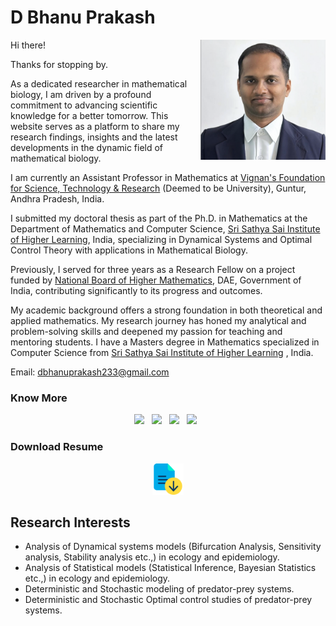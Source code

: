 # D Bhanu Prakash

<img title="a title" alt="Alt text" style="float: right;" width="200" src="Bhanu.png">

Hi there!

Thanks for stopping by.

As a dedicated researcher in mathematical biology, I am driven by a profound commitment to advancing scientific knowledge for a better tomorrow. This website serves as a platform to share my research findings, insights and the latest developments in the dynamic field of mathematical biology.

I am currently an Assistant Professor in Mathematics at [Vignan's Foundation for Science, Technology \& Research](https://vignan.ac.in/newvignan/people.php) (Deemed to be University), Guntur, Andhra Pradesh, India.

I submitted my doctoral thesis as part of the Ph.D. in Mathematics at the Department of Mathematics and Computer Science, [Sri Sathya Sai Institute of Higher Learning](https://www.sssihl.edu.in/), India, specializing in Dynamical Systems and Optimal Control Theory with applications in Mathematical Biology. 

Previously, I served for three years as a Research Fellow on a project funded by [National Board of Higher Mathematics](http://www.nbhm.dae.gov.in/), DAE, Government of India, contributing significantly to its progress and outcomes.

My academic background offers a strong foundation in both theoretical and applied mathematics. My research journey has honed my analytical and problem-solving skills and deepened my passion for teaching and mentoring students. I have a Masters degree in Mathematics specialized in Computer Science from [Sri Sathya Sai Institute of Higher Learning](https://www.sssihl.edu.in/) , India.

Email: [dbhanuprakash233@gmail.com](mailto:dbhanuprakash233@gmail.com)

### Know More

<p align='center'>
    <a href="http://www.linkedin.com/in/dbhanuprakash233/">
        <img src="https://img.shields.io/badge/LinkedIn-0077B5?&style=for-the-badge&logo=linkedin&logoColor=white" /></a>&nbsp;&nbsp;
    <a href="https://www.researchgate.net/profile/Bhanu-Prakash-50">
        <img src="https://img.shields.io/badge/ResearchGate-00CCBB?style=for-the-badge&logo=researchgate&logoColor=white" /></a>&nbsp;&nbsp;
    <a href="https://orcid.org/0000-0003-0240-2962">
        <img src="https://img.shields.io/badge/ORCID-A6CE39?style=for-the-badge&logo=orcid&logoColor=white" /></a>&nbsp;&nbsp;
    <a href="https://scholar.google.com/citations?hl=en&user=uh1ZaA8AAAAJ&view_op=list_works&authuser=2&sortby=pubdate">
        <img src="https://img.shields.io/badge/Google_Scholar-4285F4?style=for-the-badge&logo=google-scholar&logoColor=white" /></a>&nbsp;&nbsp;
</p>


### Download Resume 

<p align='center'>
<a href="CV_DBhanuPrakash.pdf" target="_blank" rel="noopener noreferrer"><img src="download.png" height="50" title="Resume" alt="Curriculum Vitae"></a> 
</p>


Research Interests
------------------

*   Analysis of Dynamical systems models (Bifurcation Analysis, Sensitivity analysis, Stability analysis etc.,) in ecology and epidemiology.
*   Analysis of Statistical models (Statistical Inference, Bayesian Statistics etc.,) in ecology and epidemiology.
*   Deterministic and Stochastic modeling of predator-prey systems.
*   Deterministic and Stochastic Optimal control studies of predator-prey systems.
